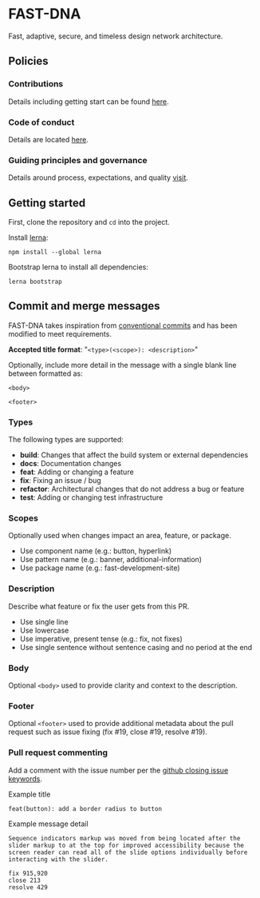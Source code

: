 # FAST-DNA
Fast, adaptive, secure, and timeless design network architecture.

## Policies
### Contributions
Details including getting start can be found [here](https://github.com/Microsoft/fast-dna/blob/master/CONTRIBUTING.md).

### Code of conduct
Details are located [here](https://github.com/Microsoft/fast-dna/blob/master/CODE_OF_CONDUCT.md).

### Guiding principles and governance
Details around process, expectations, and quality [visit](https://fluentweb.com/prototyping/contribution-policy).

## Getting started
First, clone the repository and `cd` into the project.

Install [lerna](https://github.com/lerna/lerna):
```shell
npm install --global lerna
```

Bootstrap lerna to install all dependencies:
```shell
lerna bootstrap
```

## Commit and merge messages
FAST-DNA takes inspiration from [conventional commits](https://conventionalcommits.org/) and has been modified to meet requirements.

**Accepted title format**: "`<type>(<scope>): <description>`"

Optionally, include more detail in the message with a single blank line between formatted as:
```
<body>

<footer>
```

### Types
The following types are supported:
- **build**: Changes that affect the build system or external dependencies
- **docs**: Documentation changes
- **feat**: Adding or changing a feature
- **fix**: Fixing an issue / bug
- **refactor**: Architectural changes that do not address a bug or feature
- **test**: Adding or changing test infrastructure

### Scopes
Optionally used when changes impact an area, feature, or package. 
- Use component name (e.g.: button, hyperlink)
- Use pattern name (e.g.: banner, additional-information)
- Use package name (e.g.: fast-development-site)

### Description
Describe what feature or fix the user gets from this PR.
- Use single line
- Use lowercase
- Use imperative, present tense (e.g.: fix, not fixes)
- Use single sentence without sentence casing and no period at the end

### Body
Optional `<body>` used to provide clarity and context to the description.

### Footer
Optional `<footer>` used to provide additional metadata about the pull request such as issue fixing (fix #19, close #19, resolve #19).

### Pull request commenting
Add a comment with the issue number per the [github closing issue keywords](https://help.github.com/articles/closing-issues-using-keywords/).

Example title
```
feat(button): add a border radius to button
```

Example message detail
```
Sequence indicators markup was moved from being located after the slider markup to at the top for improved accessibility because the screen reader can read all of the slide options individually before interacting with the slider.

fix 915,920
close 213
resolve 429
```